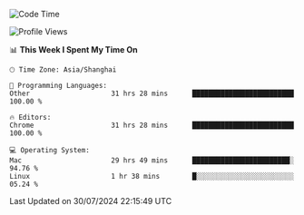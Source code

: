 <!--START_SECTION:waka-->
![Code Time](http://img.shields.io/badge/Code%20Time-2%2C551%20hrs%2035%20mins-blue)

![Profile Views](http://img.shields.io/badge/Profile%20Views-0-blue)

📊 **This Week I Spent My Time On** 

```text
🕑︎ Time Zone: Asia/Shanghai

💬 Programming Languages: 
Other                    31 hrs 28 mins      █████████████████████████   100.00 % 

🔥 Editors: 
Chrome                   31 hrs 28 mins      █████████████████████████   100.00 % 

💻 Operating System: 
Mac                      29 hrs 49 mins      ████████████████████████░   94.76 % 
Linux                    1 hr 38 mins        █░░░░░░░░░░░░░░░░░░░░░░░░   05.24 % 
```


 Last Updated on 30/07/2024 22:15:49 UTC
<!--END_SECTION:waka-->
